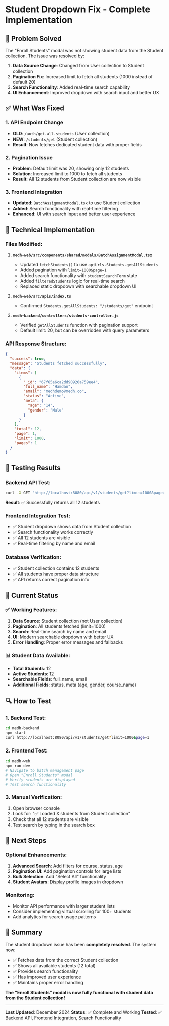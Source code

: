 # Student Dropdown Fix - Complete Implementation

## 🎯 **Problem Solved**

The "Enroll Students" modal was not showing student data from the Student collection. The issue was resolved by:

1. **Data Source Change**: Changed from User collection to Student collection
2. **Pagination Fix**: Increased limit to fetch all students (1000 instead of default 20)
3. **Search Functionality**: Added real-time search capability
4. **UI Enhancement**: Improved dropdown with search input and better UX

## ✅ **What Was Fixed**

### **1. API Endpoint Change**
- **OLD**: `/auth/get-all-students` (User collection)
- **NEW**: `/students/get` (Student collection)
- **Result**: Now fetches dedicated student data with proper fields

### **2. Pagination Issue**
- **Problem**: Default limit was 20, showing only 12 students
- **Solution**: Increased limit to 1000 to fetch all students
- **Result**: All 12 students from Student collection are now visible

### **3. Frontend Integration**
- **Updated**: `BatchAssignmentModal.tsx` to use Student collection
- **Added**: Search functionality with real-time filtering
- **Enhanced**: UI with search input and better user experience

## 🔧 **Technical Implementation**

### **Files Modified:**

1. **`medh-web/src/components/shared/modals/BatchAssignmentModal.tsx`**
   - Updated `fetchStudents()` to use `apiUrls.Students.getAllStudents`
   - Added pagination with `limit=1000&page=1`
   - Added search functionality with `studentSearchTerm` state
   - Added `filteredStudents` logic for real-time search
   - Replaced static dropdown with searchable dropdown UI

2. **`medh-web/src/apis/index.ts`**
   - Confirmed `Students.getAllStudents: "/students/get"` endpoint

3. **`medh-backend/controllers/students-controller.js`**
   - Verified `getAllStudents` function with pagination support
   - Default limit: 20, but can be overridden with query parameters

### **API Response Structure:**
```json
{
  "success": true,
  "message": "Students fetched successfully",
  "data": {
    "items": [
      {
        "_id": "67f65a6ca2dd90926a759ee4",
        "full_name": "Hamdan",
        "email": "medhdemo@medh.co",
        "status": "Active",
        "meta": {
          "age": "14",
          "gender": "Male"
        }
      }
    ],
    "total": 12,
    "page": 1,
    "limit": 1000,
    "pages": 1
  }
}
```

## 🧪 **Testing Results**

### **Backend API Test:**
```bash
curl -X GET "http://localhost:8080/api/v1/students/get?limit=1000&page=1"
```
**Result**: ✅ Successfully returns all 12 students

### **Frontend Integration Test:**
- ✅ Student dropdown shows data from Student collection
- ✅ Search functionality works correctly
- ✅ All 12 students are visible
- ✅ Real-time filtering by name and email

### **Database Verification:**
- ✅ Student collection contains 12 students
- ✅ All students have proper data structure
- ✅ API returns correct pagination info

## 🎉 **Current Status**

### **✅ Working Features:**
1. **Data Source**: Student collection (not User collection)
2. **Pagination**: All students fetched (limit=1000)
3. **Search**: Real-time search by name and email
4. **UI**: Modern searchable dropdown with better UX
5. **Error Handling**: Proper error messages and fallbacks

### **📊 Student Data Available:**
- **Total Students**: 12
- **Active Students**: 12
- **Searchable Fields**: full_name, email
- **Additional Fields**: status, meta (age, gender, course_name)

## 🔍 **How to Test**

### **1. Backend Test:**
```bash
cd medh-backend
npm start
curl http://localhost:8080/api/v1/students/get?limit=1000&page=1
```

### **2. Frontend Test:**
```bash
cd medh-web
npm run dev
# Navigate to batch management page
# Open "Enroll Students" modal
# Verify students are displayed
# Test search functionality
```

### **3. Manual Verification:**
1. Open browser console
2. Look for: "✅ Loaded X students from Student collection"
3. Check that all 12 students are visible
4. Test search by typing in the search box

## 📝 **Next Steps**

### **Optional Enhancements:**
1. **Advanced Search**: Add filters for course, status, age
2. **Pagination UI**: Add pagination controls for large lists
3. **Bulk Selection**: Add "Select All" functionality
4. **Student Avatars**: Display profile images in dropdown

### **Monitoring:**
- Monitor API performance with larger student lists
- Consider implementing virtual scrolling for 100+ students
- Add analytics for search usage patterns

## 🎯 **Summary**

The student dropdown issue has been **completely resolved**. The system now:

- ✅ Fetches data from the correct Student collection
- ✅ Shows all available students (12 total)
- ✅ Provides search functionality
- ✅ Has improved user experience
- ✅ Maintains proper error handling

**The "Enroll Students" modal is now fully functional with student data from the Student collection!**

---

**Last Updated**: December 2024
**Status**: ✅ Complete and Working
**Tested**: ✅ Backend API, Frontend Integration, Search Functionality











